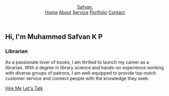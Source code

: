 <!DOCTYPE html>
<html lang="en">
<head>
<meta charset="UTF-8">
<meta http-equiv="X-UA-Compatible" content="IE=edge"> <meta name="viewport" content="width=device-width,
initial-scale=1.0">
<title>My bio</title>
<link rel="stylesheet" href="style.css">
<link href='https://unpkg.com/boxicons@2.1.4/css/boxicons.min.css' rel='stylesheet'>
</head>
<body>
<header class="header">
<a href="#" class="logo">Safvan.</a>
<nav class="navbar">
<a href="#" class="active">Home</a>
<a href="#">About</a>
<a href="#">Service</a>
<a href="#">Portfolio</a>
<a href="#">Contact</a>
</header>

<section class="home">
<div class="home-content">
<h1>Hi, I'm Muhammed Safvan K P</h1>
<h3>Librarian</h3>
<p>As a passionate lover of books, I am thrilled to launch my career as a librarian. With a degree in library science and hands-on experience working with diverse groups of patrons, I am well-equipped to provide top-notch customer service and connect people with the knowledge they seek. </p>
<div class="btn-box">
<a href="#">Hire Me</a>
<a href="#">Let's Talk</a>
</div>
</div>

<div class="home-sci">
<a href="#"><i class='bx bxl-instagram'></i></a>
<a href="#"><i class='bx bxl-whatsapp' ></i></a>
<a href="#"><i class='bx bxl-linkedin' ></i></a>
</div>

</section>

</body>
</html>
